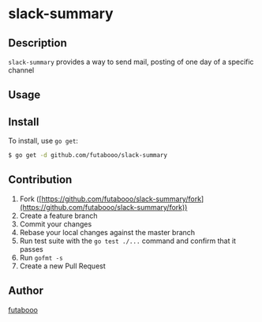 # slack-summary



## Description
`slack-summary` provides a way to send mail, posting of one day of a specific channel


## Usage

## Install

To install, use `go get`:

```bash
$ go get -d github.com/futabooo/slack-summary
```

## Contribution

1. Fork ([https://github.com/futabooo/slack-summary/fork](https://github.com/futabooo/slack-summary/fork))
1. Create a feature branch
1. Commit your changes
1. Rebase your local changes against the master branch
1. Run test suite with the `go test ./...` command and confirm that it passes
1. Run `gofmt -s`
1. Create a new Pull Request

## Author

[futabooo](https://github.com/futabooo)
